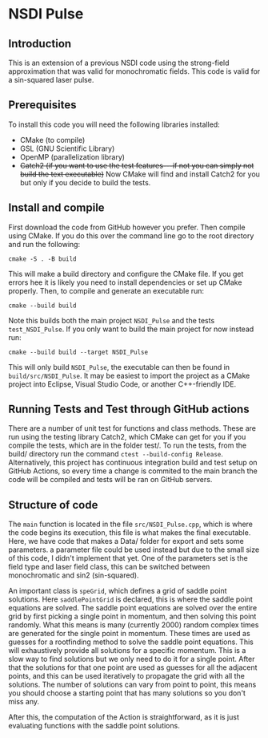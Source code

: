 # NSDI Pulse
## Introduction
This is an extension of a previous NSDI code using the strong-field approximation that was valid for monochromatic fields. This code is valid for a sin-squared laser pulse.
## Prerequisites 
To install this code you will need the following libraries installed:
* CMake (to compile)
* GSL (GNU Scientific Library)
* OpenMP (parallelization library)
* ~~Catch2 (if you want to use the test features---if not you can simply not build the text executable)~~ Now CMake will find and install Catch2 for you but only if you decide to build the tests.

## Install and compile
First download the code from GitHub however you prefer. Then compile using CMake. If you do this over the command line go to the root directory and run the following:

```cmake -S . -B build```

This will make a build directory and configure the CMake file. If you get errors hee it is likely you need to install dependencies or set up CMake properly. Then, to compile and generate an executable run:

```cmake --build build```

Note this builds both the main project ```NSDI_Pulse``` and the tests ```test_NSDI_Pulse```. If you only want to build the main project for now instead run:

```cmake --build build --target NSDI_Pulse```

This will only build ```NSDI_Pulse```, the executable can then be found in ```build/src/NSDI_Pulse```. 
It may be easiest to import the project as a CMake project into Eclipse, Visual Studio Code, or another C++-friendly IDE.

## Running Tests and Test through GitHub actions
There are a number of unit test for functions and class methods. These are run using the testing library Catch2, which CMake can get for you if you compile the tests, which are in the folder test/. To run the tests, from the build/ directory run the command ```ctest --build-config Release```. Alternatively, this project has continuous integration build and test setup on GitHub Actions, so every time a change is commited to the main branch the code will be compiled and tests will be ran on GitHub servers.

## Structure of code
The ```main``` function is located in the file ```src/NSDI_Pulse.cpp```, which is where the code begins its execution, this file is what makes the final executable. Here, we have code that makes a Data/ folder for export and sets some parameters. a parameter file could be used instead but due to the small size of this code, I didn't implement that yet. One of the parameters set is the field type and laser field class, this can be switched between monochromatic and sin2 (sin-squared).

An important class is ```speGrid```, which defines a grid of saddle point solutions. Here ```saddlePointGrid``` is declared, this is where the saddle point equations are solved. The saddle point equations are solved over the entire grid by first picking a single point in momentum, and then solving this point randomly. What this means is many (currently 2000) random complex times are generated for the single point in momentum. These times are used as guesses for a rootfinding method to solve the saddle point equations. This will exhaustively provide all solutions for a specific momentum. This is a slow way to find solutions but we only need to do it for a single point. After that the solutions for that one point are used as guesses for all the adjacent points, and this can be used iteratively to propagate the grid with all the solutions. The number of solutions can vary from point to point, this means you should choose a starting point that has many solutions so you don't miss any.

After this, the computation of the Action is straightforward, as it is just evaluating functions with the saddle point solutions.
